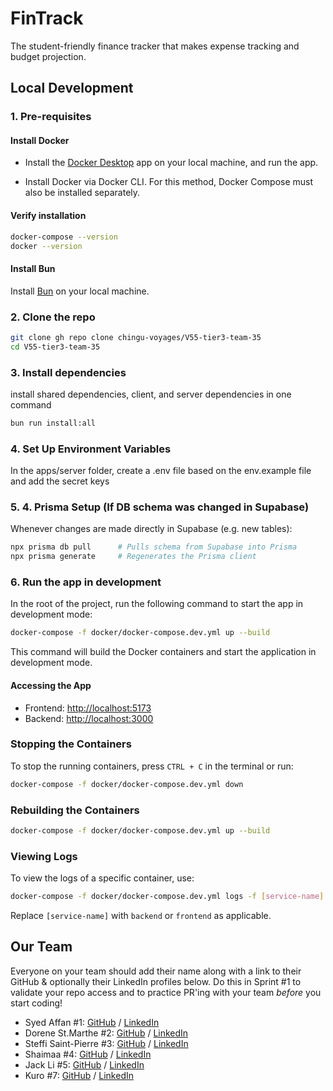 # FinTrack

The student-friendly finance tracker that makes expense tracking and budget projection.

## Local Development

### 1. Pre-requisites

#### Install Docker

- Install the [Docker Desktop](https://www.docker.com/products/docker-desktop/) app on your local machine, and run the app.

- Install Docker via Docker CLI. For this method, Docker Compose must also be installed separately.

#### Verify installation

```bash
docker-compose --version
docker --version
```

#### Install Bun

Install [Bun](https://bun.sh/docs/installation) on your local machine.

### 2. Clone the repo

```bash
git clone gh repo clone chingu-voyages/V55-tier3-team-35
cd V55-tier3-team-35
```

### 3. Install dependencies

install shared dependencies, client, and server dependencies in one command

```bash
bun run install:all
```

### 4. Set Up Environment Variables

In the apps/server folder, create a .env file based on the env.example file and add the secret keys

### 5. 4. Prisma Setup (If DB schema was changed in Supabase)

Whenever changes are made directly in Supabase (e.g. new tables):

```bash
npx prisma db pull      # Pulls schema from Supabase into Prisma
npx prisma generate     # Regenerates the Prisma client
```

### 6. Run the app in development

In the root of the project, run the following command to start the app in development mode:

```bash
docker-compose -f docker/docker-compose.dev.yml up --build
```

This command will build the Docker containers and start the application in development mode.

#### Accessing the App

- Frontend: [http://localhost:5173](http://localhost:5173)
- Backend: [http://localhost:3000](http://localhost:3000)

### Stopping the Containers

To stop the running containers, press `CTRL + C` in the terminal or run:

```bash
docker-compose -f docker/docker-compose.dev.yml down
```

### Rebuilding the Containers

```bash
docker-compose -f docker/docker-compose.dev.yml up --build
```

### Viewing Logs

To view the logs of a specific container, use:

```bash
docker-compose -f docker/docker-compose.dev.yml logs -f [service-name]
```

Replace `[service-name]` with `backend` or `frontend` as applicable.

## Our Team

Everyone on your team should add their name along with a link to their GitHub
& optionally their LinkedIn profiles below. Do this in Sprint #1 to validate
your repo access and to practice PR'ing with your team _before_ you start
coding!

- Syed Affan #1: [GitHub](http://github.com/affan880) / [LinkedIn](http://linkedin.com/in/syed-affan/)
- Dorene St.Marthe #2: [GitHub](https://github.com/Dorene-StMarthe) / [LinkedIn](https://www.linkedin.com/in/dorenestmarthe/)
- Steffi Saint-Pierre #3: [GitHub](https://github.com/stefley1509) / [LinkedIn](https://www.linkedin.com/in/steffisp/)
- Shaimaa #4: [GitHub](https://github.com/Shaimaa01) / [LinkedIn](https://www.linkedin.com/in/shaimaa-kamel-818bab31b/)
- Jack Li #5: [GitHub](https://github.com/jackli921) / [LinkedIn](https://www.linkedin.com/in/jackli0707/)
- Kuro #7: [GitHub](https://github.com/kayoMichael) / [LinkedIn](https://www.linkedin.com/in/michael-li-72115222b/)
